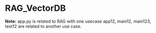 # RAG_VectorDB

**Note:**
app.py is related to RAG with one usecase
app12, main12, main123, test12 are related to another use case.
